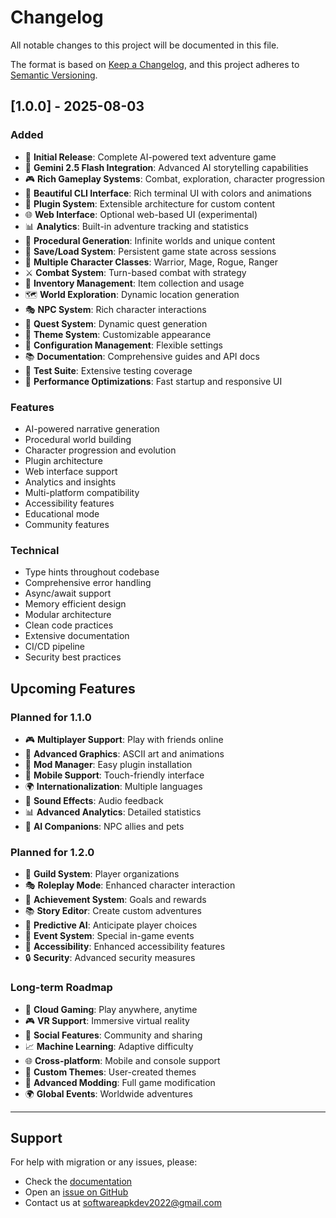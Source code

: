 # Changelog

All notable changes to this project will be documented in this file.

The format is based on [Keep a Changelog](https://keepachangelog.com/en/1.0.0/),
and this project adheres to [Semantic Versioning](https://semver.org/spec/v2.0.0.html).

## [1.0.0] - 2025-08-03

### Added
- 🎉 **Initial Release**: Complete AI-powered text adventure game
- 🧠 **Gemini 2.5 Flash Integration**: Advanced AI storytelling capabilities
- 🎮 **Rich Gameplay Systems**: Combat, exploration, character progression
- 🎨 **Beautiful CLI Interface**: Rich terminal UI with colors and animations
- 🔌 **Plugin System**: Extensible architecture for custom content
- 🌐 **Web Interface**: Optional web-based UI (experimental)
- 📊 **Analytics**: Built-in adventure tracking and statistics
- 🎯 **Procedural Generation**: Infinite worlds and unique content
- 💾 **Save/Load System**: Persistent game state across sessions
- 🎪 **Multiple Character Classes**: Warrior, Mage, Rogue, Ranger
- ⚔️ **Combat System**: Turn-based combat with strategy
- 🎒 **Inventory Management**: Item collection and usage
- 🗺️ **World Exploration**: Dynamic location generation
- 🎭 **NPC System**: Rich character interactions
- 📜 **Quest System**: Dynamic quest generation
- 🎨 **Theme System**: Customizable appearance
- 🔧 **Configuration Management**: Flexible settings
- 📚 **Documentation**: Comprehensive guides and API docs
- 🧪 **Test Suite**: Extensive testing coverage
- 🚀 **Performance Optimizations**: Fast startup and responsive UI

### Features
- AI-powered narrative generation
- Procedural world building
- Character progression and evolution
- Plugin architecture
- Web interface support
- Analytics and insights
- Multi-platform compatibility
- Accessibility features
- Educational mode
- Community features

### Technical
- Type hints throughout codebase
- Comprehensive error handling
- Async/await support
- Memory efficient design
- Modular architecture
- Clean code practices
- Extensive documentation
- CI/CD pipeline
- Security best practices

## Upcoming Features

### Planned for 1.1.0
- 🎮 **Multiplayer Support**: Play with friends online
- 🎨 **Advanced Graphics**: ASCII art and animations
- 🔧 **Mod Manager**: Easy plugin installation
- 📱 **Mobile Support**: Touch-friendly interface
- 🌍 **Internationalization**: Multiple languages
- 🎵 **Sound Effects**: Audio feedback
- 📊 **Advanced Analytics**: Detailed statistics
- 🤖 **AI Companions**: NPC allies and pets

### Planned for 1.2.0
- 🏰 **Guild System**: Player organizations
- 🎭 **Roleplay Mode**: Enhanced character interaction
- 🌟 **Achievement System**: Goals and rewards
- 📚 **Story Editor**: Create custom adventures
- 🔮 **Predictive AI**: Anticipate player choices
- 🎪 **Event System**: Special in-game events
- 🌈 **Accessibility**: Enhanced accessibility features
- 🔒 **Security**: Advanced security measures

### Long-term Roadmap
- 🚀 **Cloud Gaming**: Play anywhere, anytime
- 🎮 **VR Support**: Immersive virtual reality
- 🤝 **Social Features**: Community and sharing
- 📈 **Machine Learning**: Adaptive difficulty
- 🌐 **Cross-platform**: Mobile and console support
- 🎨 **Custom Themes**: User-created themes
- 🔧 **Advanced Modding**: Full game modification
- 🌍 **Global Events**: Worldwide adventures

---

## Support

For help with migration or any issues, please:
- Check the [documentation](https://github.com/SoftwareApkDev/llmadventure/blob/master/README.md)
- Open an [issue on GitHub](https://github.com/SoftwareApkDev/llmadventure/issues)
- Contact us at softwareapkdev2022@gmail.com